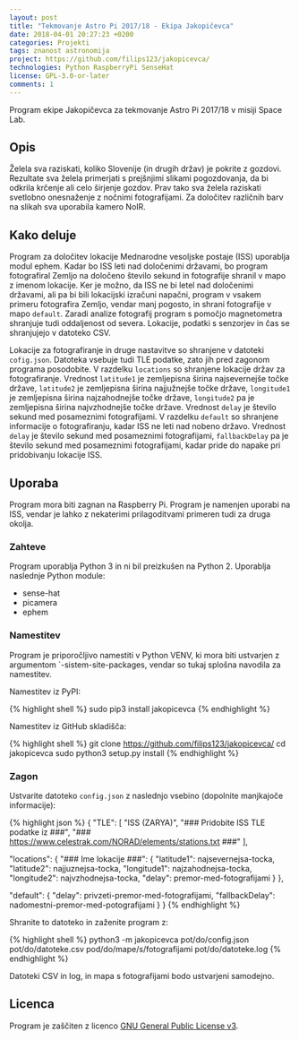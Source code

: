 ```yaml
---
layout: post
title: "Tekmovanje Astro Pi 2017/18 - Ekipa Jakopičevca"
date: 2018-04-01 20:27:23 +0200
categories: Projekti
tags: znanost astronomija
project: https://github.com/filips123/jakopicevca/
technologies: Python RaspberryPi SenseHat
license: GPL-3.0-or-later
comments: 1
---
```


Program ekipe Jakopičevca za tekmovanje Astro Pi 2017/18 v misiji Space Lab.

<!--more-->

## Opis

Želela sva raziskati, koliko Slovenije (in drugih držav) je pokrite z gozdovi. Rezultate sva želela primerjati s prejšnjimi slikami pogozdovanja, da bi odkrila krčenje ali celo širjenje gozdov. Prav tako sva želela raziskati svetlobno onesnaženje z nočnimi fotografijami. Za določitev različnih barv na slikah sva uporabila kamero NoIR.

## Kako deluje

Program za določitev lokacije Mednarodne vesoljske postaje (ISS) uporablja modul ephem. Kadar bo ISS leti nad določenimi državami, bo program fotografiral Zemljo na določeno število sekund in fotografije shranil v mapo z imenom lokacije. Ker je možno, da ISS ne bi letel nad določenimi državami, ali pa bi bili lokacijski izračuni napačni, program v vsakem primeru fotografira Zemljo, vendar manj pogosto, in shrani fotografije v mapo `default`. Zaradi analize fotografij program s pomočjo magnetometra shranjuje tudi oddaljenost od severa. Lokacije, podatki s senzorjev in čas se shranjujejo v datoteko CSV.

Lokacije za fotografiranje in druge nastavitve so shranjene v datoteki `cofig.json`. Datoteka vsebuje tudi TLE podatke, zato jih pred zagonom programa posodobite. V razdelku `locations` so shranjene lokacije držav za fotografiranje.  Vrednost `latitude1` je zemljepisna širina najsevernejše točke države, `latitude2` je zemljepisna širina najjužnejše točke države, `longitude1` je zemljepisna širina najzahodnejše točke države, `longitude2` pa je zemljepisna širina najvzhodnejše točke države. Vrednost `delay` je število sekund med posameznimi fotografijami. V razdelku `default` so shranjene informacije o fotografiranju, kadar ISS ne leti nad nobeno državo. Vrednost `delay` je število sekund med posameznimi fotografijami, `fallbackDelay` pa je število sekund med posameznimi fotografijami, kadar pride do napake pri pridobivanju lokacije ISS.

## Uporaba

Program mora biti zagnan na Raspberry Pi. Program je namenjen uporabi na ISS, vendar je lahko z nekaterimi prilagoditvami primeren tudi za druga okolja.

### Zahteve

Program uporablja Python 3 in ni bil preizkušen na Python 2. Uporablja naslednje Python module:

* sense-hat
* picamera
* ephem

### Namestitev

Program je priporočljivo namestiti v Python VENV, ki mora biti ustvarjen z argumentom `-sistem-site-packages, vendar so tukaj splošna navodila za namestitev.

Namestitev iz PyPI:

{% highlight shell %}
sudo pip3 install jakopicevca
{% endhighlight %}

Namestitev iz GitHub skladišča:

{% highlight shell %}
git clone https://github.com/filips123/jakopicevca/
cd jakopicevca
sudo python3 setup.py install
{% endhighlight %}

### Zagon

Ustvarite datoteko `config.json` z naslednjo vsebino (dopolnite manjkajoče informacije):

{% highlight json %}
{
  "TLE": [
    "ISS (ZARYA)",
    "### Pridobite ISS TLE podatke iz ###",
    "### https://www.celestrak.com/NORAD/elements/stations.txt ###"
  ],

  "locations": {
      "### Ime lokacije ###": {
      "latitude1": najsevernejsa-tocka,
      "latitude2": najjuznejsa-tocka,
      "longitude1": najzahodnejsa-tocka,
      "longitude2": najvzhodnejsa-tocka,
      "delay": premor-med-fotografijami
      }
  },

  "default": {
    "delay": privzeti-premor-med-fotografijami,
    "fallbackDelay": nadomestni-premor-med-potografijami
  }
}
{% endhighlight %}

Shranite to datoteko in zaženite program z:

{% highlight shell %}
python3 -m jakopicevca pot/do/config.json pot/do/datoteke.csv pod/do/mape/s/fotografijami pot/do/datoteke.log
{% endhighlight %}

Datoteki CSV in log, in mapa s fotografijami bodo ustvarjeni samodejno.

## Licenca

Program je zaščiten z licenco [GNU General Public License v3](https://www.gnu.org/licenses/gpl-3.0.en.html).

